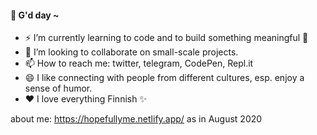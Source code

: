 #### 🌱 G'd day ~

- ⚡ I’m currently learning to code and to build something meaningful 👋
- 👯 I’m looking to collaborate on small-scale projects.
- 📫 How to reach me: twitter, telegram, CodePen, Repl.it
- 😄 I like connecting with people from different cultures, esp. enjoy a sense of humor.
- ❤️ I love everything Finnish ✨

about me: https://hopefullyme.netlify.app/
as in August 2020
